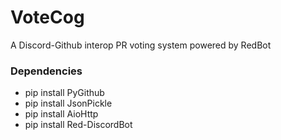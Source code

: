 # VoteCog

A Discord-Github interop PR voting system powered by RedBot

### Dependencies

* pip install PyGithub
* pip install JsonPickle
* pip install AioHttp
* pip install Red-DiscordBot

